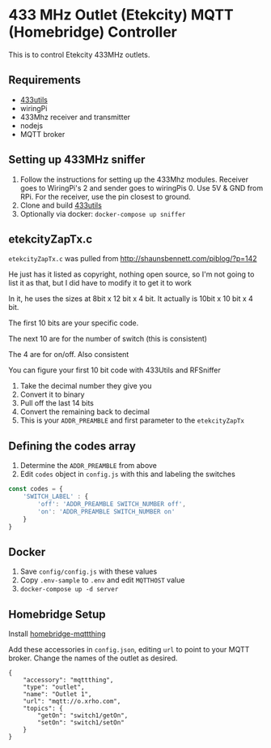 # 433 MHz Outlet (Etekcity) MQTT (Homebridge) Controller

This is to control Etekcity 433MHz outlets. 

## Requirements

* [433utils](https://github.com/ninjablocks/433Utils)
* wiringPi
* 433Mhz receiver and transmitter
* nodejs
* MQTT broker

## Setting up 433MHz sniffer

1. Follow the instructions for setting up the 433Mhz modules. Receiver goes to WiringPi's 2 and sender goes to wiringPis 0. Use 5V & GND from RPi. For the receiver, use the pin closest to ground.
1. Clone and build [433utils](https://github.com/ninjablocks/433Utils)
1. Optionally via docker: `docker-compose up sniffer`

## etekcityZapTx.c

`etekcityZapTx.c` was pulled from http://shaunsbennett.com/piblog/?p=142

He just has it listed as copyright, nothing open source, so I'm not going to list it as that, but I did have to modify it to get it to work


In it, he uses the sizes at 8bit x 12 bit x 4 bit. It actually is 10bit x 10 bit x 4 bit.

The first 10 bits are your specific code. 

The next 10 are for the number of switch (this is consistent)

The 4 are for on/off. Also consistent

You can figure your first 10 bit code with 433Utils and RFSniffer

1. Take the decimal number they give you
1. Convert it to binary
1. Pull off the last 14 bits
1. Convert the remaining back to decimal
1. This is your `ADDR_PREAMBLE` and first parameter to the `etekcityZapTx`

## Defining the codes array

1. Determine the `ADDR_PREAMBLE` from above
1. Edit `codes` object in `config.js` with this and labeling the switches

```javascript
const codes = {
	'SWITCH_LABEL' : {
		'off': 'ADDR_PREAMBLE SWITCH_NUMBER off',
		'on': 'ADDR_PREAMBLE SWITCH_NUMBER on'
	}
}
```
## Docker

1. Save `config/config.js` with these values
1. Copy `.env-sample` to `.env` and edit `MQTTHOST` value
1. `docker-compose up -d server`

## Homebridge Setup

Install [homebridge-mqttthing](https://github.com/arachnetech/homebridge-mqttthing)

Add these accessories in `config.json`, editing `url` to point to your MQTT broker. Change the names of the outlet as desired. 

```
{
	"accessory": "mqttthing",
	"type": "outlet",
	"name": "Outlet 1",
	"url": "mqtt://o.xrho.com",
	"topics": {
		"getOn": "switch1/getOn",
		"setOn": "switch1/setOn"
	}
}
```
